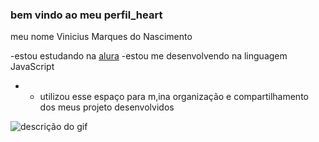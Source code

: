  ### bem vindo ao meu perfil_heart

 meu nome Vinicius Marques do Nascimento

-estou estudando na [alura](https;//www.aura.com.br/) 
-estou me desenvolvendo na linguagem JavaScript
- - utilizou esse espaço para m,ina organização e compartilhamento dos meus projeto desenvolvidos
    
 ![descrição do gif](https://media4.giphy.com/media/WowwJneAjk51X8aJqN/200w.gif?cid=6c09b952uzy9wtn4fnikegebyjd497ny1uq1nqz7wgju0y59&ep=v1_videos_search&rid=200w.gif&ct=v)
